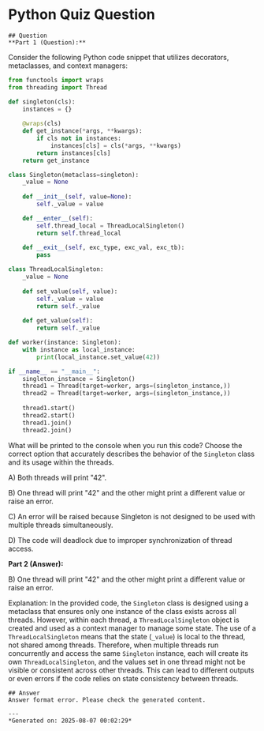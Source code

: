 # Python Quiz Question
    
    ## Question
    **Part 1 (Question):**

Consider the following Python code snippet that utilizes decorators, metaclasses, and context managers:

```python
from functools import wraps
from threading import Thread

def singleton(cls):
    instances = {}
    
    @wraps(cls)
    def get_instance(*args, **kwargs):
        if cls not in instances:
            instances[cls] = cls(*args, **kwargs)
        return instances[cls]
    return get_instance

class Singleton(metaclass=singleton):
    _value = None
    
    def __init__(self, value=None):
        self._value = value

    def __enter__(self):
        self.thread_local = ThreadLocalSingleton()
        return self.thread_local
        
    def __exit__(self, exc_type, exc_val, exc_tb):
        pass

class ThreadLocalSingleton:
    _value = None
    
    def set_value(self, value):
        self._value = value
        return self._value
        
    def get_value(self):
        return self._value

def worker(instance: Singleton):
    with instance as local_instance:
        print(local_instance.set_value(42))

if __name__ == "__main__":
    singleton_instance = Singleton()
    thread1 = Thread(target=worker, args=(singleton_instance,))
    thread2 = Thread(target=worker, args=(singleton_instance,))
    
    thread1.start()
    thread2.start()
    thread1.join()
    thread2.join()
```

What will be printed to the console when you run this code? Choose the correct option that accurately describes the behavior of the `Singleton` class and its usage within the threads.

A) Both threads will print "42".

B) One thread will print "42" and the other might print a different value or raise an error.

C) An error will be raised because Singleton is not designed to be used with multiple threads simultaneously.

D) The code will deadlock due to improper synchronization of thread access.

**Part 2 (Answer):**

B) One thread will print "42" and the other might print a different value or raise an error.

Explanation: In the provided code, the `Singleton` class is designed using a metaclass that ensures only one instance of the class exists across all threads. However, within each thread, a `ThreadLocalSingleton` object is created and used as a context manager to manage some state. The use of a `ThreadLocalSingleton` means that the state (`_value`) is local to the thread, not shared among threads. Therefore, when multiple threads run concurrently and access the same `Singleton` instance, each will create its own `ThreadLocalSingleton`, and the values set in one thread might not be visible or consistent across other threads. This can lead to different outputs or even errors if the code relies on state consistency between threads.
    
    ## Answer
    Answer format error. Please check the generated content.
    
    ---
    *Generated on: 2025-08-07 00:02:29*
    